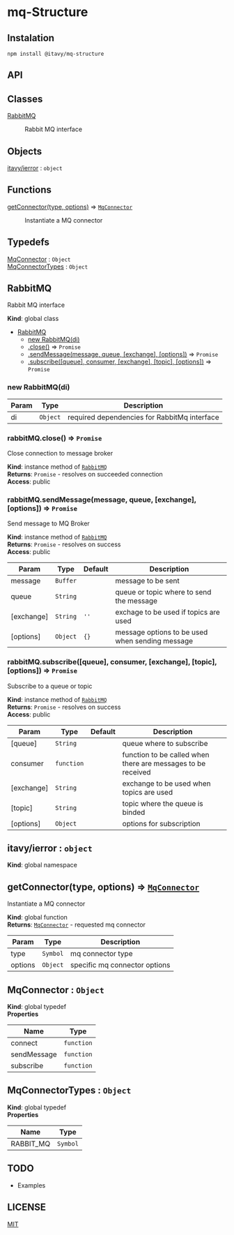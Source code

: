 # mq-Structure

## Instalation

```
npm install @itavy/mq-structure
```

## API
## Classes

<dl>
<dt><a href="#RabbitMQ">RabbitMQ</a></dt>
<dd><p>Rabbit MQ interface</p>
</dd>
</dl>

## Objects

<dl>
<dt><a href="#itavy/ierror">itavy/ierror</a> : <code>object</code></dt>
<dd></dd>
</dl>

## Functions

<dl>
<dt><a href="#getConnector">getConnector(type, options)</a> ⇒ <code><a href="#MqConnector">MqConnector</a></code></dt>
<dd><p>Instantiate a MQ connector</p>
</dd>
</dl>

## Typedefs

<dl>
<dt><a href="#MqConnector">MqConnector</a> : <code>Object</code></dt>
<dd></dd>
<dt><a href="#MqConnectorTypes">MqConnectorTypes</a> : <code>Object</code></dt>
<dd></dd>
</dl>

<a name="RabbitMQ"></a>

## RabbitMQ
Rabbit MQ interface

**Kind**: global class  

* [RabbitMQ](#RabbitMQ)
    * [new RabbitMQ(di)](#new_RabbitMQ_new)
    * [.close()](#RabbitMQ+close) ⇒ <code>Promise</code>
    * [.sendMessage(message, queue, [exchange], [options])](#RabbitMQ+sendMessage) ⇒ <code>Promise</code>
    * [.subscribe([queue], consumer, [exchange], [topic], [options])](#RabbitMQ+subscribe) ⇒ <code>Promise</code>

<a name="new_RabbitMQ_new"></a>

### new RabbitMQ(di)

| Param | Type | Description |
| --- | --- | --- |
| di | <code>Object</code> | required dependencies for RabbitMq interface |

<a name="RabbitMQ+close"></a>

### rabbitMQ.close() ⇒ <code>Promise</code>
Close connection to message broker

**Kind**: instance method of [<code>RabbitMQ</code>](#RabbitMQ)  
**Returns**: <code>Promise</code> - resolves on succeeded connection  
**Access**: public  
<a name="RabbitMQ+sendMessage"></a>

### rabbitMQ.sendMessage(message, queue, [exchange], [options]) ⇒ <code>Promise</code>
Send message to MQ Broker

**Kind**: instance method of [<code>RabbitMQ</code>](#RabbitMQ)  
**Returns**: <code>Promise</code> - resolves on success  
**Access**: public  

| Param | Type | Default | Description |
| --- | --- | --- | --- |
| message | <code>Buffer</code> |  | message to be sent |
| queue | <code>String</code> |  | queue or topic where to send the message |
| [exchange] | <code>String</code> | <code>&#x27;&#x27;</code> | exchage to be used if topics are used |
| [options] | <code>Object</code> | <code>{}</code> | message options to be used when sending message |

<a name="RabbitMQ+subscribe"></a>

### rabbitMQ.subscribe([queue], consumer, [exchange], [topic], [options]) ⇒ <code>Promise</code>
Subscribe to a queue or topic

**Kind**: instance method of [<code>RabbitMQ</code>](#RabbitMQ)  
**Returns**: <code>Promise</code> - resolves on success  
**Access**: public  

| Param | Type | Default | Description |
| --- | --- | --- | --- |
| [queue] | <code>String</code> | <code></code> | queue where to subscribe |
| consumer | <code>function</code> |  | function to be called when there are messages to be received |
| [exchange] | <code>String</code> | <code></code> | exchange to be used when topics are used |
| [topic] | <code>String</code> | <code></code> | topic where the queue is binded |
| [options] | <code>Object</code> | <code></code> | options for subscription |

<a name="itavy/ierror"></a>

## itavy/ierror : <code>object</code>
**Kind**: global namespace  
<a name="getConnector"></a>

## getConnector(type, options) ⇒ [<code>MqConnector</code>](#MqConnector)
Instantiate a MQ connector

**Kind**: global function  
**Returns**: [<code>MqConnector</code>](#MqConnector) - requested mq connector  

| Param | Type | Description |
| --- | --- | --- |
| type | <code>Symbol</code> | mq connector type |
| options | <code>Object</code> | specific mq connector options |

<a name="MqConnector"></a>

## MqConnector : <code>Object</code>
**Kind**: global typedef  
**Properties**

| Name | Type |
| --- | --- |
| connect | <code>function</code> | 
| sendMessage | <code>function</code> | 
| subscribe | <code>function</code> | 

<a name="MqConnectorTypes"></a>

## MqConnectorTypes : <code>Object</code>
**Kind**: global typedef  
**Properties**

| Name | Type |
| --- | --- |
| RABBIT_MQ | <code>Symbol</code> | 


## TODO

* Examples

## LICENSE

[MIT](https://github.com/itavy/mq-structure/blob/master/LICENSE.md)
